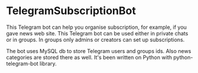 # TelegramSubscriptionBot
This Telegram bot can help you organise subscription, for example, if you gave news web site. This Telegram bot can be used either in private chats or in groups. In groups only admins or creators can set up subscriptions.

The bot uses MySQL db to store Telegram users and groups ids. Also news categories are stored there as well. It's been written on Python with python-telegram-bot library.
